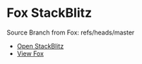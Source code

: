 # Fox StackBlitz

Source Branch from Fox: refs/heads/master

- [Open StackBlitz](https://stackblitz.com/github/assecosolutions/fox-stackblitz/tree/00364d2f9602e78bb554dbcf1ef7926b30cc5551?terminal=start)
- [View Fox](https://github.com/assecosolutions/fox/tree/e9a6e3f49600b66c5baa9801aa379322fbd7cd9d)
